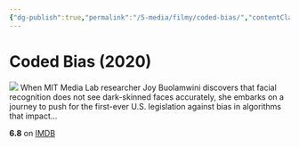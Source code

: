 ```yaml
---
{"dg-publish":true,"permalink":"/5-media/filmy/coded-bias/","contentClasses":"movie","tags":["to-watch","фильм","#Documentary"],"created":"2024-01-20T01:36:45.384+03:00","updated":"2024-06-04T22:29:59.555+03:00"}
---
```


# Coded Bias (2020)
![](https://m.media-amazon.com/images/M/MV5BNWRlNWViNDEtZTZlMS00YmY5LThjZjctZjdiNDRlMjZlMzY3XkEyXkFqcGdeQXVyODQyNjk3MTQ@._V1_SX300.jpg)
When MIT Media Lab researcher Joy Buolamwini discovers that facial recognition does not see dark-skinned faces accurately, she embarks on a journey to push for the first-ever U.S. legislation against bias in algorithms that impact…

**6.8** on [IMDB](https://www.imdb.com/title/tt11394170)
